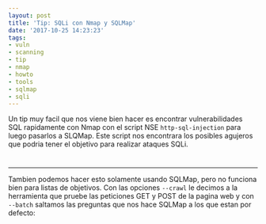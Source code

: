 ```yaml
---
layout: post
title: 'Tip: SQLi con Nmap y SQLMap'
date: '2017-10-25 14:23:23'
tags:
- vuln
- scanning
- tip
- nmap
- howto
- tools
- sqlmap
- sqli
---
```


Un tip muy facil que nos viene bien hacer es encontrar vulnerabilidades SQL rapidamente con Nmap con el script NSE `http-sql-injection` para luego pasarlos a SLQMap. Este script nos encontrara los posibles agujeros que podria tener el objetivo para realizar ataques SQLi.

# <script type="text/javascript" src="https://asciinema.org/a/vvoBLnRI0d7ibCuOnrkzFFFBW.js" id="asciicast-vvoBLnRI0d7ibCuOnrkzFFFBW" async></script>

--------------------------------------------------

Tambien podemos hacer esto solamente usando SQLMap, pero no funciona bien para listas de objetivos. Con las opciones `--crawl` le decimos a la herramienta que pruebe las peticiones GET y POST de la pagina web y con `--batch` saltamos las preguntas que nos hace SQLMap a los que estan por defecto:

# <script type="text/javascript" src="https://asciinema.org/a/yQR5uuTxcmC2Y9Vli2h9Kdo96.js" id="asciicast-yQR5uuTxcmC2Y9Vli2h9Kdo96" async></script>